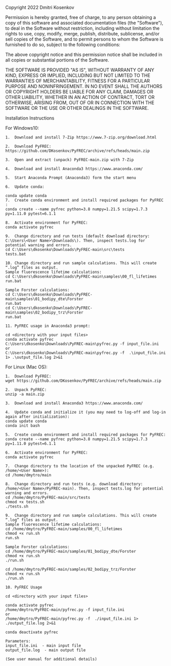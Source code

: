 Copyright 2022 Dmitri Kosenkov

Permission is hereby granted, free of charge, to any person obtaining a copy of this software and associated documentation files (the "Software"), to deal in the Software without restriction, including without limitation the rights to use, copy, modify, merge, publish, distribute, sublicense, and/or sell copies of the Software, and to permit persons to whom the Software is furnished to do so, subject to the following conditions:

The above copyright notice and this permission notice shall be included in all copies or substantial portions of the Software.

THE SOFTWARE IS PROVIDED "AS IS", WITHOUT WARRANTY OF ANY KIND, EXPRESS OR IMPLIED, INCLUDING BUT NOT LIMITED TO THE WARRANTIES OF MERCHANTABILITY, FITNESS FOR A PARTICULAR PURPOSE AND NONINFRINGEMENT. IN NO EVENT SHALL THE AUTHORS OR COPYRIGHT HOLDERS BE LIABLE FOR ANY CLAIM, DAMAGES OR OTHER LIABILITY, WHETHER IN AN ACTION OF CONTRACT, TORT OR OTHERWISE, ARISING FROM, OUT OF OR IN CONNECTION WITH THE SOFTWARE OR THE USE OR OTHER DEALINGS IN THE SOFTWARE.


Installation Instructions

For Windows10:

	1.	Download and install 7-Zip https://www.7-zip.org/download.html

	2.	Download PyFREC: https://github.com/DKosenkov/PyFREC/archive/refs/heads/main.zip

	3.	Open and extract (unpack) PyFREC-main.zip with 7-Zip

	4.	Download and install Anaconda3 https://www.anaconda.com/

	5.	Start Anaconda Prompt (Anaconda3) form the start menu

	6.	Update conda:

	conda update conda
	7.	Create conda environment and install required packages for PyFREC :
	conda create --name pyfrec python=3.8 numpy=1.21.5 scipy=1.7.3 py=1.11.0 pytest=6.1.1

	8.	Activate environment for PyFREC:
	conda activate pyfrec

	9.	Change directory and run tests (default download directory: C:\Users\<User Name>\Downloads\). Then, inspect tests.log for potential warning and errors.
	cd C:\Users\dkosenko\Downloads\PyFREC-main\src\tests
	tests.bat

	10.	Change directory and run sample calculations. This will create “.log” files as output.
	Sample fluorescence lifetime calculations:
	cd C:\Users\dkosenko\Downloads\PyFREC-main\samples\00_fl_lifetimes
	run.bat

	Sample Forster calculations:
	cd C:\Users\dkosenko\Downloads\PyFREC-main\samples\01_bodipy_dte\Forster
	run.bat
	cd C:\Users\dkosenko\Downloads\PyFREC-main\samples\02_bodipy_trz\Forster
	run.bat

	11.	PyFREC usage in Anaconda3 prompt:

	cd <directory with your input files>
	conda activate pyfrec
	C:\Users\dkosenko\Downloads\PyFREC-main\pyfrec.py -f input_file.ini
	or
	C:\Users\dkosenko\Downloads\PyFREC-main\pyfrec.py -f  .\input_file.ini 1> .\output_file.log 2>&1

For Linux (Mac OS):

	1.	Download PyFREC:
	wget https://github.com/DKosenkov/PyFREC/archive/refs/heads/main.zip

	2.	Unpack PyFREC:
	unzip -a main.zip

	3.	Download and install Anaconda3 https://www.anaconda.com/
	
	4.	Update conda and initialize it (you may need to log-off and log-in again after initialization):
	conda update conda
	conda init bash
	
	5.	Create conda environment and install required packages for PyFREC:
	conda create --name pyfrec python=3.8 numpy=1.21.5 scipy=1.7.3 py=1.11.0 pytest=6.1.1
	
	6.	Activate environment for PyFREC:
	conda activate pyfrec

	7.	Change directory to the location of the unpacked PyFREC (e.g. /home/<User Name>):
	cd /home/dmytro/main

	8.	Change directory and run tests (e.g. download directory: /home/<User Name>/PyFREC-main). Then, inspect tests.log for potential warning and errors.
	cd /home/dmytro/PyFREC-main/src/tests
	chmod +x tests.sh
	./tests.sh

	9.	Change directory and run sample calculations. This will create “.log” files as output.
	Sample fluorescence lifetime calculations:
	cd /home/dmytro/PyFREC-main/samples/00_fl_lifetimes
	chmod +x run.sh
	run.sh
	
	Sample Forster calculations:
	cd /home/dmytro/PyFREC-main/samples/01_bodipy_dte/Forster
	chmod +x run.sh
	./run.sh

	cd /home/dmytro/PyFREC-main/samples/02_bodipy_trz/Forster
	chmod +x run.sh
	./run.sh

	10.	PyFREC Usage

	cd <directory with your input files>

	conda activate pyfrec
	/home/dmytro/PyFREC-main/pyfrec.py -f input_file.ini
	or
	/home/dmytro/PyFREC-main/pyfrec.py -f  ./input_file.ini 1> ./output_file.log 2>&1

	conda deactivate pyfrec
	
	Parameters: 
	input_file.ini  - main input file 
	output_file.log  - main output file
	
	(See user manual for additional details)

